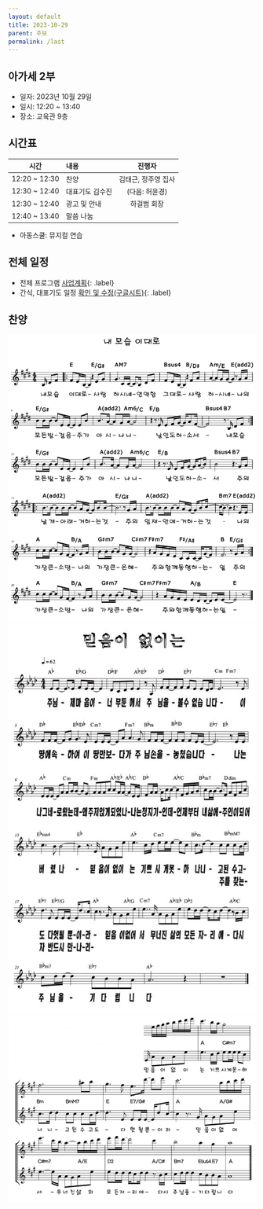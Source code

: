 ```yaml
---
layout: default
title: 2023-10-29
parent: 주보
permalink: /last
---
```


## 아가세 2부
- 일자: 2023년 10월 29일
- 일시: 12:20 ~ 13:40
- 장소: 교육관 9층

## 시간표

|시간| 내용 | 진행자|
|:---:|:-------------------------------------------|:----:|
| 12:20 ~ 12:30 | 찬양 | 김태근, 정주영 집사|
| 12:30 ~ 12:40 | 대표기도 김수진 | (다음: 허윤경) |
| 12:30 ~ 12:40 | 광고 및 안내| 하걸범 회장|
| 12:40 ~ 13:40 | 말씀 나눔| |

- 아동스쿨: 뮤지컬 연습

## 전체 일정

- 전체 프로그램 [사업계획](schedule){: .label}
- 간식, 대표기도 일정 [확인 및 수정(구글시트)](https://docs.google.com/spreadsheets/d/1lbI19_aBxfNdhaPLaUOwoYV0HYdjHeSiXNjnpaHt0dw/edit?usp=sharing){: .label}

## 찬양

![](attachments/2023-10-29_1.png)
![](attachments/2023-10-29_2.jpeg)
![](attachments/2023-10-29_3.png)

